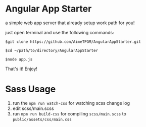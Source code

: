 # Angular App Starter

a simple web app server that already setup work path for you! 

just open terminal and use the following commands:

``` 
$git clone https://github.com/AimeTPGM/AngularAppStarter.git

$cd ~/path/to/directory/AngularAppStarter

$node app.js
``` 

That's it! Enjoy!

# Sass Usage

1. run the ```npm run watch-css``` for watching scss change log 
2. edit scss/main.scss
3. run ```npm run build-css``` for compiling ```scss/main.scss``` to ```public/assets/css/main.css```